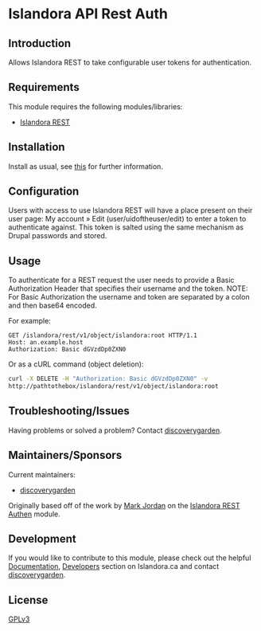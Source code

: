 # Islandora API Rest Auth

## Introduction

Allows Islandora REST to take configurable user tokens for authentication.

## Requirements

This module requires the following modules/libraries:

* [Islandora REST](https://github.com/discoverygarden/islandora_rest)

## Installation

Install as usual, see 
[this](https://drupal.org/documentation/install/modules-themes/modules-7) for 
further information.

## Configuration

Users with access to use Islandora REST will have a place present on their user
page: My account » Edit (user/uidoftheuser/edit) to enter a token to
authenticate against. This token is salted using the same mechanism as Drupal
passwords and stored.

## Usage

To authenticate for a REST request the user needs to provide a Basic
Authorization Header that specifies their username and the token.
NOTE: For Basic Authorization the username and token are separated by a colon
and then base64 encoded.

For example:
```
GET /islandora/rest/v1/object/islandora:root HTTP/1.1
Host: an.example.host
Authorization: Basic dGVzdDp0ZXN0
```

Or as a cURL command (object deletion):
```bash
curl -X DELETE -H "Authorization: Basic dGVzdDp0ZXN0" -v
http://pathtothebox/islandora/rest/v1/object/islandora:root
```

## Troubleshooting/Issues

Having problems or solved a problem? Contact 
[discoverygarden](http://support.discoverygarden.ca).

## Maintainers/Sponsors

Current maintainers:

* [discoverygarden](http://www.discoverygarden.ca)

Originally based off of the work by [Mark Jordan](https://github.com/mjordan) on
the [Islandora REST Authen](https://github.com/mjordan/islandora_rest_authen)
module.

## Development

If you would like to contribute to this module, please check out the helpful
[Documentation](https://github.com/Islandora/islandora/wiki#wiki-documentation-for-developers),
[Developers](http://islandora.ca/developers) section on Islandora.ca and
contact [discoverygarden](http://support.discoverygarden.ca).

## License

[GPLv3](http://www.gnu.org/licenses/gpl-3.0.txt)
